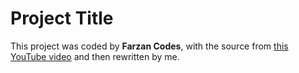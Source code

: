 # Project Title

This project was coded by **Farzan Codes**, with the source from [this YouTube video](https://www.youtube.com/watch?v=AbL_VRhwxDA) and then rewritten by me.
